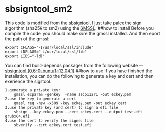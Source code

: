 # sbsigntool_sm2
This code is modified from the [sbsigntool](https://github.com/wmarone/sbsigntool), I just take palce the sign algorithm (sha256 to sm2) using the [GMSSL](http://gmssl.org/).
##how to install
Before you compile the code, you should make sure the gmssl installed. And then eport the path of the gmssl:
```
export CFLAGS="-I/usr/local/ssl/include"
export LDFLAGS="-L/usr/local/ssl/lib"
export LIBS="-ldl"
```
You can find build-depends packages from the following website --[sbsigntool (0.6-0ubuntu1~12.04.1)](http://packages.ubuntu.com/zh-cn/source/precise/sbsigntool)
##how to use
If you have finished the installation, you can do the following to generate a key and cert and then exerience the signtool.

	1.generate a private key:
		gmssl ecparam -genkey  -name secp112r1 -out eckey.pem
	2.use the key to generate a cert
		gmssl req -new -x509 -key eckey.pem -out eckey.cert
	3.use the private key (and cert) to sign a efi file
		sbsign --key eckey.pem --cert eckey.cert --output test.efi grubx64.efi
	4.use the cert to verify the signed file
		sbverify --cert eckey.cert test.efi
